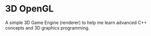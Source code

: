 # 3D OpenGL

A simple 3D Game Engine (renderer) to help me learn advanced C++ concepts and 3D graphics programming.
